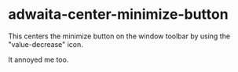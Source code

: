 # adwaita-center-minimize-button
This centers the minimize button on the window toolbar by using the "value-decrease" icon.

It annoyed me too.
